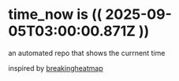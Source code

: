 # time_now is (( 2025-09-05T03:00:00.871Z ))

an automated repo that shows the currnent time

inspired by [breakingheatmap](https://github.com/breakingheatmap/breakingheatmap)